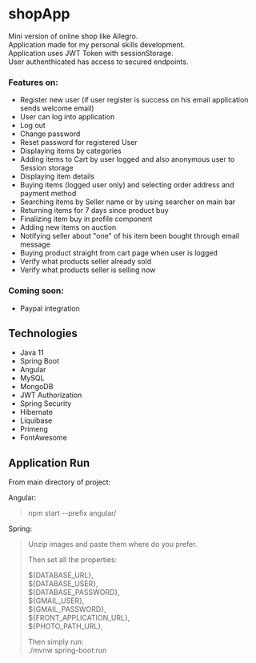# shopApp
Mini version of online shop like Allegro.  
Application made for my personal skills development.  
Application uses JWT Token with sessionStorage.  
User authenthicated has access to secured endpoints.

### Features on:
- Register new user (if user register is success on his email application sends welcome email)
- User can log into application
- Log out
- Change password
- Reset password for registered User
- Displaying items by categories
- Adding items to Cart by user logged and also anonymous user to Session storage
- Displaying item details
- Buying items (logged user only) and selecting order address and payment method
- Searching items by Seller name or by using searcher on main bar
- Returning items for 7 days since product buy
- Finalizing item buy in profile component
- Adding new items on auction
- Notifying seller about "one" of his item been bought through email message
- Buying product straight from cart page when user is logged
- Verify what products seller already sold
- Verify what products seller is selling now

### Coming soon:
- Paypal integration

## Technologies
* Java 11
* Spring Boot
* Angular
* MySQL
* MongoDB
* JWT Authorization
* Spring Security
* Hibernate
* Liquibase
* Primeng
* FontAwesome

## Application Run
From main directory of project:

Angular:  
> npm start --prefix angular/  


Spring:  

> Unzip images and paste them where do you prefer.  
>   
> Then set all the properties:  
>   
> ${DATABASE_URL},  
> ${DATABASE_USER},  
> ${DATABASE_PASSWORD},   
> ${GMAIL_USER},  
> ${GMAIL_PASSWORD},  
> ${FRONT_APPLICATION_URL},  
> ${PHOTO_PATH_URL},  
>   
> Then simply run:  
> ./mvnw spring-boot:run
